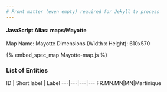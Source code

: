 ```yaml
---
# Front matter (even empty) required for Jekyll to process
---
```


#### JavaScript Alias: maps/Mayotte

Map Name: Mayotte
Dimensions (Width x Height): 610x570



{% embed_spec_map Mayotte-map.js %}

### List of Entities

ID | Short label | Label
---|---|---|---
FR.MN.MN|MN|Martinique